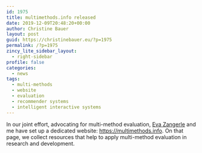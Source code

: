 ```yaml
---
id: 1975
title: multimethods.info released
date: 2019-12-09T20:48:20+00:00
author: Christine Bauer
layout: post
guid: https://christinebauer.eu/?p=1975
permalink: /?p=1975
zincy_lite_sidebar_layout:
  - right-sidebar
profile: false
categories:
  - news
tags:
  - multi-methods
  - website
  - evaluation
  - recommender systems
  - intelligent interactive systems
---
```

In our joint effort, advocating for multi-method evaluation, [Eva Zangerle](https://www.evazangerle.at) and me have set up a dedicated website: https://multimethods.info. On that page, we collect resources that help to apply multi-method evaluation in research and development.